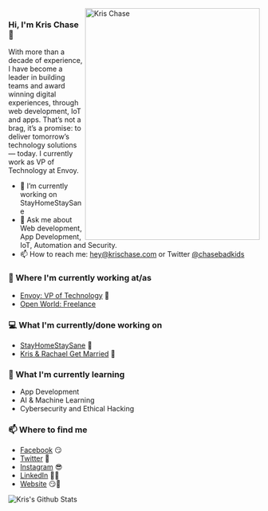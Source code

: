 <img align="right" src="https://krischase.com/static/g_website.203-ec5a2f86ef268c00e49ffdfdcaa5f8f2.jpg" alt="Kris Chase" width=350px height=465px/>


### Hi, I'm Kris Chase 👋

With more than a decade of experience, I have become a leader in building teams and award winning digital experiences, through web development, IoT and apps. That’s not a brag, it’s a promise: to deliver tomorrow’s technology solutions — today. I currently work as VP of Technology at Envoy. 

- 📱  I’m currently working on StayHomeStaySane
- 💬  Ask me about Web development, App Development, IoT, Automation and Security.
- 📫  How to reach me: hey@krischase.com or Twitter [@chasebadkids](twitter.com/chasebadkids)


### 💼 Where I'm currently working at/as
- [Envoy: VP of Technology](https://weareenvoy.com) 💼 
- [Open World: Freelance](https://krischase.com)

### 💻 What I'm currently/done working on
- [StayHomeStaySane](https://stayhomestaysane.com)  🚀
- [Kris & Rachael Get Married](https://krisandrachael.com/)  💍

### 📖 What I'm currently learning
- App Development
- AI & Machine Learning
- Cybersecurity and Ethical Hacking

### 📫 Where to find me
- [Facebook](https://facebook.com/mehh.kris) 😏
- [Twitter](https://twitter.com/chaseebadkids) 🐤
- [Instagram](https://instagram.com/imkrischase) 😎
- [LinkedIn](https://www.linkedin.com/in/krisrchase/) 👨💼
- [Website](https://krischase.com) 😏🔗

![Kris's Github Stats](https://github-readme-stats.vercel.app/api?username=mehh&show_icons=true&theme=dark)
